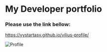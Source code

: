 # My Developer portfolio
### Please use the link bellow:
https://vystartasv.github.io/vilius-profile/

![Profile](https://raw.githubusercontent.com/vystartasv/vilius-profile/master/src/common/images/profile.jpg)
